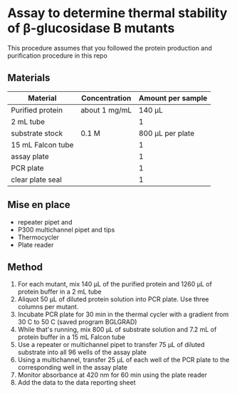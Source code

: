 # Assay to determine thermal stability of β-glucosidase B mutants

This procedure assumes that you followed the protein production and
purification procedure in this repo

## Materials

Material | Concentration | Amount per sample
---------|---------------|------------------
Purified protein | about 1 mg/mL | 140 µL
2 mL tube | | 1
substrate stock | 0.1 M | 800 µL per plate
15 mL Falcon tube | | 1
assay plate | | 1
PCR plate | | 1
clear plate seal | | 1

## Mise en place

+ repeater pipet and
+ P300 multichannel pipet and tips
+ Thermocycler
+ Plate reader

## Method

1. For each mutant, mix 140 µL of the purified protein and 1260 µL of protein buffer in a 2 mL tube
4. Aliquot 50 µL of diluted protein solution into PCR plate. Use three columns per mutant.
5. Incubate PCR plate for 30 min in the thermal cycler with a gradient from 30 C to 50 C (saved program BGLGRAD)
6. While that's running, mix 800 µL of substrate solution and 7.2 mL of protein buffer in a 15 mL Falcon tube
3. Use a repeater or multichannel pipet to transfer 75 µL of diluted substrate into all 96 wells of the assay plate
6. Using a multichannel, transfer 25 µL of each well of the PCR plate to the corresponding well in the assay plate
7. Monitor absorbance at 420 nm for 60 min using the plate reader
8. Add the data to the data reporting sheet
